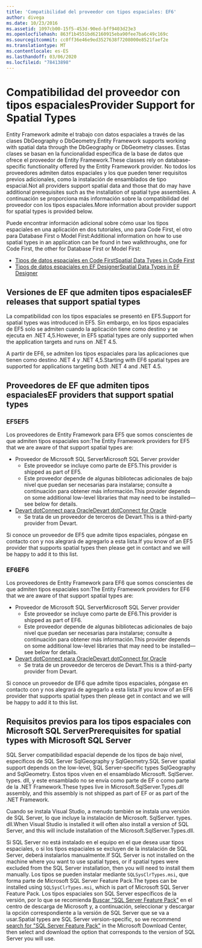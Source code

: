 ```yaml
---
title: 'Compatibilidad del proveedor con tipos espaciales: EF6'
author: divega
ms.date: 10/23/2016
ms.assetid: 1097cb00-15f5-453d-90ed-bff9403d23e3
ms.openlocfilehash: 863f1b4551bd62160915eba90fee7ba6c49c169c
ms.sourcegitcommit: cc0ff36e46e9ed3527638f7208000e8521faef2e
ms.translationtype: MT
ms.contentlocale: es-ES
ms.lasthandoff: 03/06/2020
ms.locfileid: "78413898"
---
```

# <a name="provider-support-for-spatial-types"></a><span data-ttu-id="94f84-102">Compatibilidad del proveedor con tipos espaciales</span><span class="sxs-lookup"><span data-stu-id="94f84-102">Provider Support for Spatial Types</span></span>
<span data-ttu-id="94f84-103">Entity Framework admite el trabajo con datos espaciales a través de las clases DbGeography o DbGeometry.</span><span class="sxs-lookup"><span data-stu-id="94f84-103">Entity Framework supports working with spatial data through the DbGeography or DbGeometry classes.</span></span> <span data-ttu-id="94f84-104">Estas clases se basan en la funcionalidad específica de la base de datos que ofrece el proveedor de Entity Framework.</span><span class="sxs-lookup"><span data-stu-id="94f84-104">These classes rely on database-specific functionality offered by the Entity Framework provider.</span></span> <span data-ttu-id="94f84-105">No todos los proveedores admiten datos espaciales y los que pueden tener requisitos previos adicionales, como la instalación de ensamblados de tipo espacial.</span><span class="sxs-lookup"><span data-stu-id="94f84-105">Not all providers support spatial data and those that do may have additional prerequisites such as the installation of spatial type assemblies.</span></span> <span data-ttu-id="94f84-106">A continuación se proporciona más información sobre la compatibilidad del proveedor con los tipos espaciales.</span><span class="sxs-lookup"><span data-stu-id="94f84-106">More information about provider support for spatial types is provided below.</span></span>  

<span data-ttu-id="94f84-107">Puede encontrar información adicional sobre cómo usar los tipos espaciales en una aplicación en dos tutoriales, uno para Code First, el otro para Database First o Model First:</span><span class="sxs-lookup"><span data-stu-id="94f84-107">Additional information on how to use spatial types in an application can be found in two walkthroughs, one for Code First, the other for Database First or Model First:</span></span>  

- [<span data-ttu-id="94f84-108">Tipos de datos espaciales en Code First</span><span class="sxs-lookup"><span data-stu-id="94f84-108">Spatial Data Types in Code First</span></span>](~/ef6/modeling/code-first/data-types/spatial.md)  
- [<span data-ttu-id="94f84-109">Tipos de datos espaciales en EF Designer</span><span class="sxs-lookup"><span data-stu-id="94f84-109">Spatial Data Types in EF Designer</span></span>](~/ef6/modeling/designer/data-types/spatial.md)  

## <a name="ef-releases-that-support-spatial-types"></a><span data-ttu-id="94f84-110">Versiones de EF que admiten tipos espaciales</span><span class="sxs-lookup"><span data-stu-id="94f84-110">EF releases that support spatial types</span></span>  

<span data-ttu-id="94f84-111">La compatibilidad con los tipos espaciales se presentó en EF5.</span><span class="sxs-lookup"><span data-stu-id="94f84-111">Support for spatial types was introduced in EF5.</span></span> <span data-ttu-id="94f84-112">Sin embargo, en los tipos espaciales de EF5 solo se admiten cuando la aplicación tiene como destino y se ejecuta en .NET 4,5.</span><span class="sxs-lookup"><span data-stu-id="94f84-112">However, in EF5 spatial types are only supported when the application targets and runs on .NET 4.5.</span></span>  

<span data-ttu-id="94f84-113">A partir de EF6, se admiten los tipos espaciales para las aplicaciones que tienen como destino .NET 4 y .NET 4,5.</span><span class="sxs-lookup"><span data-stu-id="94f84-113">Starting with EF6 spatial types are supported for applications targeting both .NET 4 and .NET 4.5.</span></span>  

## <a name="ef-providers-that-support-spatial-types"></a><span data-ttu-id="94f84-114">Proveedores de EF que admiten tipos espaciales</span><span class="sxs-lookup"><span data-stu-id="94f84-114">EF providers that support spatial types</span></span>  

### <a name="ef5"></a><span data-ttu-id="94f84-115">EF5</span><span class="sxs-lookup"><span data-stu-id="94f84-115">EF5</span></span>  

<span data-ttu-id="94f84-116">Los proveedores de Entity Framework para EF5 que somos conscientes de que admiten tipos espaciales son:</span><span class="sxs-lookup"><span data-stu-id="94f84-116">The Entity Framework providers for EF5 that we are aware of that support spatial types are:</span></span>  

- <span data-ttu-id="94f84-117">Proveedor de Microsoft SQL Server</span><span class="sxs-lookup"><span data-stu-id="94f84-117">Microsoft SQL Server provider</span></span>  
    - <span data-ttu-id="94f84-118">Este proveedor se incluye como parte de EF5.</span><span class="sxs-lookup"><span data-stu-id="94f84-118">This provider is shipped as part of EF5.</span></span>  
    - <span data-ttu-id="94f84-119">Este proveedor depende de algunas bibliotecas adicionales de bajo nivel que puedan ser necesarias para instalarse; consulte a continuación para obtener más información.</span><span class="sxs-lookup"><span data-stu-id="94f84-119">This provider depends on some additional low-level libraries that may need to be installed—see below for details.</span></span>  
- [<span data-ttu-id="94f84-120">Devart dotConnect para Oracle</span><span class="sxs-lookup"><span data-stu-id="94f84-120">Devart dotConnect for Oracle</span></span>](https://www.devart.com/dotconnect/oracle/)  
    - <span data-ttu-id="94f84-121">Se trata de un proveedor de terceros de Devart.</span><span class="sxs-lookup"><span data-stu-id="94f84-121">This is a third-party provider from Devart.</span></span>  

<span data-ttu-id="94f84-122">Si conoce un proveedor de EF5 que admite tipos espaciales, póngase en contacto con y nos alegrará de agregarlo a esta lista.</span><span class="sxs-lookup"><span data-stu-id="94f84-122">If you know of an EF5 provider that supports spatial types then please get in contact and we will be happy to add it to this list.</span></span>  

### <a name="ef6"></a><span data-ttu-id="94f84-123">EF6</span><span class="sxs-lookup"><span data-stu-id="94f84-123">EF6</span></span>  

<span data-ttu-id="94f84-124">Los proveedores de Entity Framework para EF6 que somos conscientes de que admiten tipos espaciales son:</span><span class="sxs-lookup"><span data-stu-id="94f84-124">The Entity Framework providers for EF6 that we are aware of that support spatial types are:</span></span>  

- <span data-ttu-id="94f84-125">Proveedor de Microsoft SQL Server</span><span class="sxs-lookup"><span data-stu-id="94f84-125">Microsoft SQL Server provider</span></span>  
    - <span data-ttu-id="94f84-126">Este proveedor se incluye como parte de EF6.</span><span class="sxs-lookup"><span data-stu-id="94f84-126">This provider is shipped as part of EF6.</span></span>  
    - <span data-ttu-id="94f84-127">Este proveedor depende de algunas bibliotecas adicionales de bajo nivel que puedan ser necesarias para instalarse; consulte a continuación para obtener más información.</span><span class="sxs-lookup"><span data-stu-id="94f84-127">This provider depends on some additional low-level libraries that may need to be installed—see below for details.</span></span>  
- [<span data-ttu-id="94f84-128">Devart dotConnect para Oracle</span><span class="sxs-lookup"><span data-stu-id="94f84-128">Devart dotConnect for Oracle</span></span>](https://www.devart.com/dotconnect/oracle/)  
    - <span data-ttu-id="94f84-129">Se trata de un proveedor de terceros de Devart.</span><span class="sxs-lookup"><span data-stu-id="94f84-129">This is a third-party provider from Devart.</span></span>  

<span data-ttu-id="94f84-130">Si conoce un proveedor de EF6 que admite tipos espaciales, póngase en contacto con y nos alegrará de agregarlo a esta lista.</span><span class="sxs-lookup"><span data-stu-id="94f84-130">If you know of an EF6 provider that supports spatial types then please get in contact and we will be happy to add it to this list.</span></span>  

## <a name="prerequisites-for-spatial-types-with-microsoft-sql-server"></a><span data-ttu-id="94f84-131">Requisitos previos para los tipos espaciales con Microsoft SQL Server</span><span class="sxs-lookup"><span data-stu-id="94f84-131">Prerequisites for spatial types with Microsoft SQL Server</span></span>  

<span data-ttu-id="94f84-132">SQL Server compatibilidad espacial depende de los tipos de bajo nivel, específicos de SQL Server SqlGeography y SqlGeometry.</span><span class="sxs-lookup"><span data-stu-id="94f84-132">SQL Server spatial support depends on the low-level, SQL Server-specific types SqlGeography and SqlGeometry.</span></span> <span data-ttu-id="94f84-133">Estos tipos viven en el ensamblado Microsoft. SqlServer. types. dll, y este ensamblado no se envía como parte de EF o como parte de la .NET Framework.</span><span class="sxs-lookup"><span data-stu-id="94f84-133">These types live in Microsoft.SqlServer.Types.dll assembly, and this assembly is not shipped as part of EF or as part of the .NET Framework.</span></span>  

<span data-ttu-id="94f84-134">Cuando se instala Visual Studio, a menudo también se instala una versión de SQL Server, lo que incluye la instalación de Microsoft. SqlServer. types. dll.</span><span class="sxs-lookup"><span data-stu-id="94f84-134">When Visual Studio is installed it will often also install a version of SQL Server, and this will include installation of the Microsoft.SqlServer.Types.dll.</span></span>  

<span data-ttu-id="94f84-135">Si SQL Server no está instalado en el equipo en el que desea usar tipos espaciales, o si los tipos espaciales se excluyen de la instalación de SQL Server, deberá instalarlos manualmente.</span><span class="sxs-lookup"><span data-stu-id="94f84-135">If SQL Server is not installed on the machine where you want to use spatial types, or if spatial types were excluded from the SQL Server installation, then you will need to install them manually.</span></span> <span data-ttu-id="94f84-136">Los tipos se pueden instalar mediante `SQLSysClrTypes.msi`, que forma parte de Microsoft SQL Server Feature Pack.</span><span class="sxs-lookup"><span data-stu-id="94f84-136">The types can be installed using `SQLSysClrTypes.msi`, which is part of Microsoft SQL Server Feature Pack.</span></span> <span data-ttu-id="94f84-137">Los tipos espaciales son SQL Server específicos de la versión, por lo que se recomienda [Buscar "SQL Server Feature Pack"](https://www.microsoft.com/search/result.aspx?q=sql+server+feature+pack) en el centro de descarga de Microsoft y, a continuación, seleccionar y descargar la opción correspondiente a la versión de SQL Server que se va a usar.</span><span class="sxs-lookup"><span data-stu-id="94f84-137">Spatial types are SQL Server version-specific, so we recommend [search for "SQL Server Feature Pack"](https://www.microsoft.com/search/result.aspx?q=sql+server+feature+pack) in the Microsoft Download Center, then select and download the option that corresponds to the version of SQL Server you will use.</span></span>
